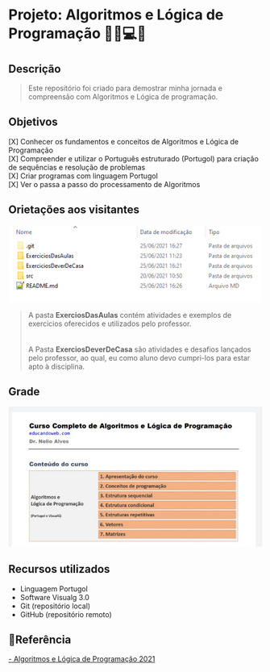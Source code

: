 # Projeto: Algoritmos e Lógica de Programação 👨‍💻💻📑

## Descrição

>Este repositório foi criado para demostrar minha jornada e compreensão com Algoritmos e Lógica de programação. 

## Objetivos

[X] Conhecer os fundamentos e conceitos de Algoritmos e Lógica de Programação <br>
[X] Compreender e utilizar o Português estruturado (Portugol) para criação de sequências e resolução de problemas <br>
[X] Criar programas com linguagem Portugol <br>
[X] Ver o passa a passo do processamento de Algoritmos <br>

## Orietações aos visitantes

![](src/orientacoes.png)

>A pasta **ExerciosDasAulas** contém atividades e exemplos de exercicios oferecidos e utilizados pelo professor. <br><br><br>A Pasta **ExerciosDeverDeCasa** são atividades e desafios lançados pelo professor, ao qual, eu como aluno devo cumpri-los para estar apto à disciplina.

## Grade

![](src/grade-logica-programacao.jpg)

## Recursos utilizados

* Linguagem Portugol <br>
* Software Visualg 3.0 <br>
* Git (repositório local) <br>
* GitHub (repositório remoto)

## 🔗Referência

[- Algoritmos e Lógica de Programação 2021](https://www.udemy.com/share/102erGAkEfdllbR3w=/)